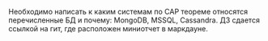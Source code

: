 Необходимо написать к каким системам по CAP теореме относятся перечисленные БД и почему:
MongoDB, MSSQL, Cassandra.
ДЗ сдается ссылкой на гит, где расположен миниотчет в маркдауне.

